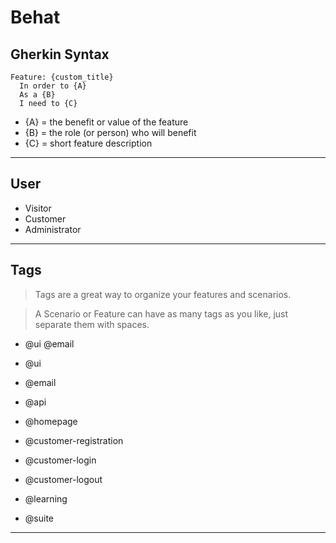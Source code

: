 # Behat

## Gherkin Syntax

```Gherkin
Feature: {custom_title}
  In order to {A}
  As a {B}
  I need to {C}
```
- {A} = the benefit or value of the feature
- {B} = the role (or person) who will benefit
- {C} = short feature description

---

## User
 
- Visitor
- Customer
- Administrator

---

## Tags

> Tags are a great way to organize your features and scenarios.

> A Scenario or Feature can have as many tags as you like, just separate them with spaces.

- @ui @email

- @ui
- @email
- @api

- @homepage
- @customer-registration
- @customer-login
- @customer-logout
- @learning

- @suite

---
